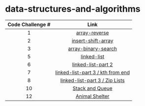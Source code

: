# data-structures-and-algorithms
| Code Challenge # 	| Link 	|
|:---:	|:---:	|
| 1 	|[array-reverse](https://github.com/mshnas9/data-structures-and-algorithms/blob/main/array-reverse/README.md)|
| 2 	| [insert-shift-array](https://github.com/mshnas9/data-structures-and-algorithms/blob/main/Array-Insert-Shift/README.md ) 	| 
| 3 	|[array-binary-search](https://github.com/mshnas9/data-structures-and-algorithms/blob/main/array-binary-search/README.md)   | 
| 5 	|[linked-list](https://github.com/mshnas9/data-structures-and-algorithms/blob/main/linked-list/README.md)   | 
| 6 	|[linked-list-part 2](https://github.com/mshnas9/data-structures-and-algorithms/blob/main/linked-list/README.md)   | 
| 7 	|[linked-list-part 3 / kth from end](https://github.com/mshnas9/data-structures-and-algorithms/blob/main/linked-list/README.md)   | 
| 8 	|[linked-list-part 3 / Zip Lists](https://github.com/mshnas9/data-structures-and-algorithms/blob/main/linked-list/README.md)   | 
| 10 	|[Stack and Queue](https://github.com/mshnas9/data-structures-and-algorithms/blob/main/linked-list/README.md)   | 
| 12 	|[Animal Shelter](https://github.com/mshnas9/data-structures-and-algorithms/blob/main/stack-and-queue/README.md)   | 




